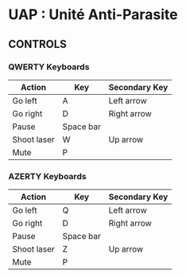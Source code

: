 # UAP : Unité Anti-Parasite

## CONTROLS

### QWERTY Keyboards
| Action      | Key       | Secondary Key |
| ----------- | --------- | ------------- |
| Go left     | A         | Left arrow    |
| Go right    | D         | Right arrow   |
| Pause       | Space bar |               |
| Shoot laser | W         | Up arrow      |
| Mute        | P		  |               |

### AZERTY Keyboards
| Action      | Key       | Secondary Key |
| ----------- | --------- | ------------- |
| Go left     | Q         | Left arrow    |
| Go right    | D         | Right arrow   |
| Pause       | Space bar |               |
| Shoot laser | Z         | Up arrow      |
| Mute        | P		  |               |
